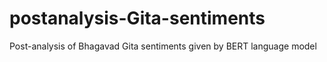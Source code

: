 # postanalysis-Gita-sentiments
Post-analysis of Bhagavad Gita sentiments given by BERT language model
